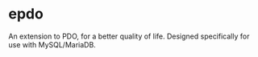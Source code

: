 # epdo
An extension to PDO, for a better quality of life. Designed specifically for use with MySQL/MariaDB.
